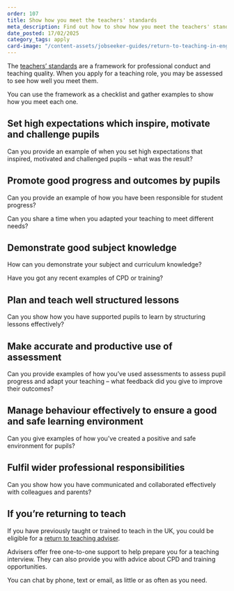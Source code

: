 ```yaml
---
order: 107
title: Show how you meet the teachers' standards
meta_description: Find out how to show how you meet the teachers' standards to help you to return to teaching.
date_posted: 17/02/2025
category_tags: apply
card-image: "/content-assets/jobseeker-guides/return-to-teaching-in-england/show-how-you-meet-the-teachers-standards.jpg"
---
```


The [teachers’ standards](https://www.gov.uk/government/publications/teachers-standards?) are a framework for professional conduct and teaching quality. When you apply for a teaching role, you may be assessed to see how well you meet them.  
 
You can use the framework as a checklist and gather examples to show how you meet each one. 
 
## Set high expectations which inspire, motivate and challenge pupils 

Can you provide an example of when you set high expectations that inspired, motivated and challenged pupils – what was the result? 
  
## Promote good progress and outcomes by pupils  

Can you provide an example of how you have been responsible for student progress? 

Can you share a time when you adapted your teaching to meet different needs? 
  
## Demonstrate good subject knowledge 

How can you demonstrate your subject and curriculum knowledge? 

Have you got any recent examples of CPD or training?  
  
## Plan and teach well structured lessons 

Can you show how you have supported pupils to learn by structuring lessons effectively? 
  
## Make accurate and productive use of assessment 

Can you provide examples of how you’ve used assessments to assess pupil progress and adapt your teaching – what feedback did you give to improve their outcomes? 
  
## Manage behaviour effectively to ensure a good and safe learning environment   

Can you give examples of how you’ve created a positive and safe environment for pupils? 
  
## Fulfil wider professional responsibilities 

Can you show how you have communicated and collaborated effectively with colleagues and parents? 
 
## If you’re returning to teach 
 
If you have previously taught or trained to teach in the UK, you could be eligible for a [return to teaching adviser](https://getintoteaching.education.gov.uk/landing/return-to-teaching-advisers?). 
 
Advisers offer free one-to-one support to help prepare you for a teaching interview. They can also provide you with advice about CPD and training opportunities. 
 
You can chat by phone, text or email, as little or as often as you need. 